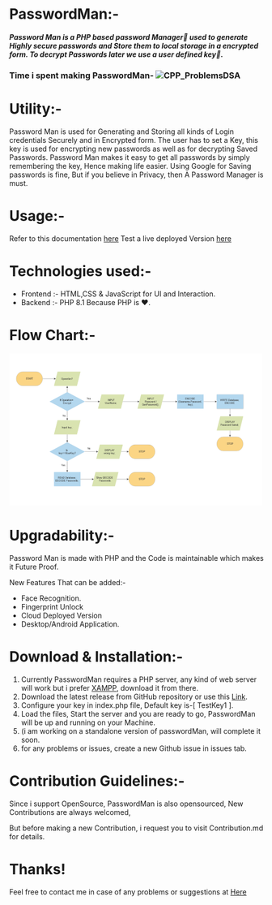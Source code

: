 # PasswordMan:- 
##### Password Man is a PHP based password Manager🔏 used to generate Highly secure passwords and Store them to local storage in a encrypted form. To decrypt Passwords later we use a user defined key🔑.
### Time i spent making PasswordMan- ![CPP_ProblemsDSA](https://wakatime.com/badge/user/62850a07-caf8-470f-86a7-660093b4f5b4/project/82748933-621e-4af3-abfd-0bfff304fd99.svg)

# Utility:-

Password Man is used for Generating and Storing all kinds of Login credentials Securely and in Encrypted form.
The user has to set a Key, this key is used for encrypting new passwords as well as for decrypting Saved Passwords.
Password Man makes it easy to get all passwords by simply remembering the key,
Hence making life easier.
Using Google for Saving passwords is fine, But if you believe in Privacy, then
A Password Manager is must.

# Usage:-

Refer to this documentation [here](https://devfolio.co/projects/passwordman-29d7 "How to use PasswordMan")
Test a live deployed Version [here](https://replit.com/@Ashutosh7i/PasswordMan?v=1 "use PasswordMan live")

# Technologies used:-

- Frontend :- HTML,CSS & JavaScript for UI and Interaction.
- Backend :- PHP 8.1 Because PHP is ❤.

# Flow Chart:-

<img src="https://github.com/ashutosh7i/PasswordMan/blob/main/documentation/flow.png?raw=true" alt="flow.png" width="500" height="300" class="jop-noMdConv">

# Upgradability:-

Password Man is made with PHP and the Code is maintainable which makes it Future Proof.

New Features That can be added:-

- Face Recognition.
- Fingerprint Unlock
- Cloud Deployed Version
- Desktop/Android Application.

# Download & Installation:-

1.  Currently PasswordMan requires a PHP server, any kind of web server will work but i prefer [XAMPP](https://www.apachefriends.org/download.html "XAMPP Download"), download it from there.
2.  Download the latest release from GitHub repository or use this [Link](https://github.com/ashutosh7i/PasswordMan/releases).
4.  Configure your key in index.php file, Default key is-[ TestKey1 ].
3.  Load the files, Start the server and you are ready to go, PasswordMan will be up and running on your Machine.
5.  (i am working on a standalone version of passwordMan, will complete it soon.
6.  for any problems or issues, create a new Github issue in issues tab.

# Contribution Guidelines:-

Since i support OpenSource, PasswordMan is also opensourced, New Contributions are always welcomed,

But before making a new Contribution, i request you to visit Contribution.md for details.

# Thanks!

Feel free to contact me in case of any problems or suggestions at [Here](https://ashutosh7i.me)
